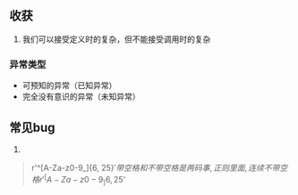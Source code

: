## 收获

1. 我们可以接受定义时的复杂，但不能接受调用时的复杂


### 异常类型

- 可预知的异常（已知异常）
- 完全没有意识的异常（未知异常）

## 常见bug
1. 
> r'^[A-Za-z0-9_]{6, 25}$'  
> 带空格和不带空格是两码事, 正则里面{,} 连续不带空格  
> r'^[A-Za-z0-9_]{6,25}$'